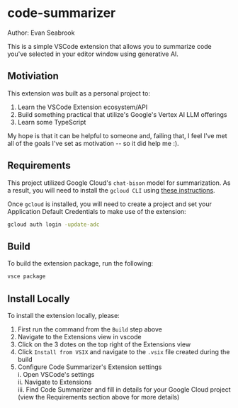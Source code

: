 # code-summarizer 
Author: Evan Seabrook

This is a simple VSCode extension that allows you to summarize code you've selected in your editor window using generative AI.

## Motiviation
This extension was built as a personal project to:
1. Learn the VSCode Extension ecosystem/API
2. Build something practical that utilize's Google's Vertex AI LLM offerings
3. Learn some TypeScript

My hope is that it can be helpful to someone and, failing that, I feel I've met all of the goals I've set as motivation -- so it did help me :).

## Requirements
This project utilized Google Cloud's `chat-bison` model for summarization. As a result, you will need to install the `gcloud CLI` using [these instructions](https://cloud.google.com/sdk/docs/install).

Once `gcloud` is installed, you will need to create a project and set your Application Default Credentials to make use of the extension: 
```sh
gcloud auth login -update-adc
```

## Build
To build the extension package, run the following:

```sh
vsce package
```

## Install Locally
To install the extension locally, please:
1. First run the command from the `Build` step above
2. Navigate to the Extensions view in vscode
3. Click on the 3 dotes on the top right of the Extensions view
4. Click `Install from VSIX` and navigate to the `.vsix` file created during the build
5. Configure Code Summarizer's Extension settings  
    i. Open VSCode's settings  
    ii. Navigate to Extensions  
    iii. Find Code Summarizer and fill in details for your Google Cloud project (view the Requirements section above for more details)
